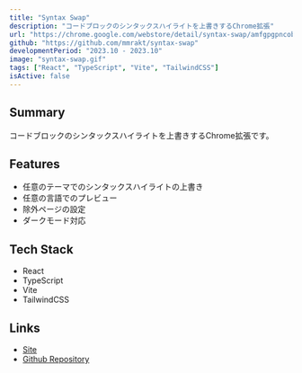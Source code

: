 ```yaml
---
title: "Syntax Swap"
description: "コードブロックのシンタックスハイライトを上書きするChrome拡張"
url: "https://chrome.google.com/webstore/detail/syntax-swap/amfgpgpncobmcpnleadbkdofcclhmngc"
github: "https://github.com/mmrakt/syntax-swap"
developmentPeriod: "2023.10 - 2023.10"
image: "syntax-swap.gif"
tags: ["React", "TypeScript", "Vite", "TailwindCSS"]
isActive: false
---
```


## Summary
コードブロックのシンタックスハイライトを上書きするChrome拡張です。

## Features
- 任意のテーマでのシンタックスハイライトの上書き
- 任意の言語でのプレビュー
- 除外ページの設定
- ダークモード対応

## Tech Stack
- React
- TypeScript
- Vite
- TailwindCSS

## Links
- [Site](https://chrome.google.com/webstore/detail/syntax-swap/amfgpgpncobmcpnleadbkdofcclhmngc)
- [Github Repository](https://github.com/mmrakt/syntax-swap)
